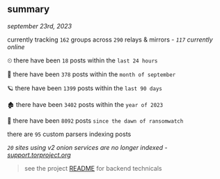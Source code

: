 
## summary
_september 23rd, 2023_

currently tracking `162` groups across `290` relays & mirrors - _`117` currently online_

⏲ there have been `18` posts within the `last 24 hours`

🦈 there have been `378` posts within the `month of september`

🪐 there have been `1399` posts within the `last 90 days`

🏚 there have been `3402` posts within the `year of 2023`

🦕 there have been `8092` posts `since the dawn of ransomwatch`

there are `95` custom parsers indexing posts

_`20` sites using v2 onion services are no longer indexed - [support.torproject.org](https://support.torproject.org/onionservices/v2-deprecation/)_

> see the project [README](https://github.com/joshhighet/ransomwatch#ransomwatch--) for backend technicals
